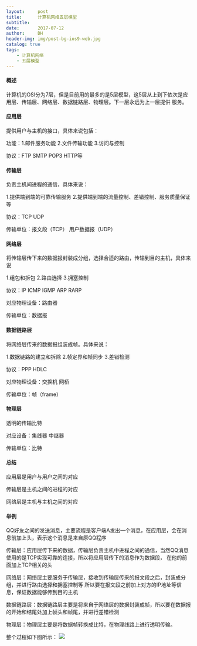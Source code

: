 ```yaml
---
layout:     post
title:      计算机网络五层模型
subtitle:   
date:       2017-07-12
author:     DH
header-img: img/post-bg-ios9-web.jpg 
catalog: true
tags:
    - 计算机网络
    - 五层模型
---
```

#### 概述

计算机的OSI分为7层，但是目前用的最多的是5层模型，这5层从上到下依次是应用层、传输层、网络层、数据链路层、物理层。下一层永远为上一层提供
服务。

#### 应用层

提供用户与主机的接口，具体来说包括：

功能：1.邮件服务功能 2.文件传输功能 3.访问与控制

协议：FTP SMTP POP3 HTTP等


#### 传输层

负责主机间进程的通信，具体来说：

1.提供端到端的可靠传输服务  2.提供端到端的流量控制、差错控制、服务质量保证等 

协议：TCP UDP

传输单位：报文段（TCP） 用户数据报（UDP）

#### 网络层

将传输层传下来的数据报封装成分组，选择合适的路由，传输到目的主机，具体来说

1.组包和拆包 2.路由选择 3.拥塞控制

协议：IP ICMP IGMP ARP RARP

对应物理设备：路由器

传输单位：数据报

#### 数据链路层

将网络层传来的数据报组装成帧。具体来说：

1.数据链路的建立和拆除 2.帧定界和帧同步 3.差错检测

协议：PPP HDLC 

对应物理设备：交换机 网桥

传输单位：帧（frame）

#### 物理层

透明的传输比特

对应设备：集线器 中继器

传输单位：比特

#### 总结

应用层是用户与用户之间的对应

传输层是主机之间的进程的对应

网络层是主机与主机之间的对应


#### 举例

QQ好友之间的发送消息，主要流程是客户端A发出一个消息，在应用层，会在消息前加上头，表示这个消息是来自原QQ程序

传输层：应用层传下来的数据，传输层负责主机中进程之间的通信，当然QQ消息使用的是TCP实现可靠的连接，所以将应用层传下的消息作为数据段，
在他的前面加上TCP相关的头

网络层：网络层主要服务于传输层，接收到传输层传来的报文段之后，封装成分组，并进行路由选择和拥塞控制等
所以要在报文段之前加上对方的IP地址等信息，保证数据能够传到目的主机

数据链路层：数据链路层主要是将来自于网络层的数据封装成帧，所以要在数据报的开始和结尾处加上帧头和帧尾，并进行差错检测

物理层：物理层主要是将数据帧转换成比特，在物理线路上进行透明传输。

整个过程如下图所示：
![](https://ws3.sinaimg.cn/large/006tNc79gy1fhi3mrd2n2j31ek0vmh2e.jpg)




